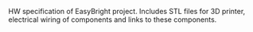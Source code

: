 HW specification of EasyBright project. Includes STL files for 3D printer, electrical wiring of components and links to these components.
